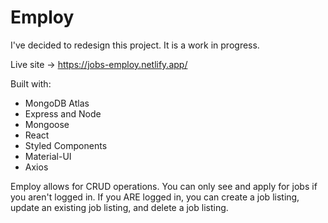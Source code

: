 # Employ

I've decided to redesign this project. It is a work in progress.

Live site -> https://jobs-employ.netlify.app/

Built with:

- MongoDB Atlas 
- Express and Node
- Mongoose
- React
- Styled Components
- Material-UI
- Axios

Employ allows for CRUD operations. You can only see and apply for jobs if you aren't logged in. If you ARE logged in, you can create a job listing, update an existing job listing, and delete a job listing.
